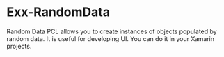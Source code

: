 # Exx-RandomData
Random Data PCL allows you to create instances of objects populated by random data. 
It is useful for developing UI. You can do it in your Xamarin projects.
